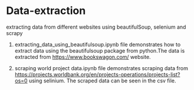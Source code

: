 # Data-extraction
extracting data from different websites using beautifulSoup, selenium and scrapy

1. extracting_data_using_beautifulsoup.ipynb file demonstrates how to extract data using the beautifulsoup package from python.The data is extracted from https://www.bookswagon.com/ website.

2. scraping world project data.ipynb file demonstrates scraping data from https://projects.worldbank.org/en/projects-operations/projects-list?os=0 using selinium. The scraped data can be seen in the csv file.
